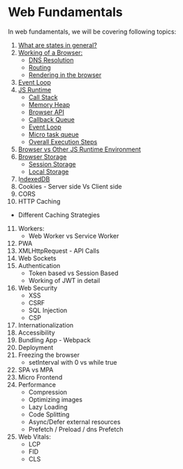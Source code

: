 # Web Fundamentals

In web fundamentals, we will be covering following topics:

1. [What are states in general?](https://github.com/ishwarrimal/frontend-interview-preps/tree/main/Web%20Fundamentals/Basics#what-are-states)
2. [Working of a Browser:](https://github.com/ishwarrimal/frontend-interview-preps/tree/main/Web%20Fundamentals/Basics#working-of-a-browser)
   - [DNS Resolution](https://github.com/ishwarrimal/frontend-interview-preps/tree/main/Web%20Fundamentals/Basics#dns-resolution)
   - [Routing](https://github.com/ishwarrimal/frontend-interview-preps/tree/main/Web%20Fundamentals/Basics#routing)
   - [Rendering in the browser](https://github.com/ishwarrimal/frontend-interview-preps/tree/main/Web%20Fundamentals/Basics#rendering-in-the-browser)
3. [Event Loop](https://github.com/ishwarrimal/frontend-interview-preps/tree/main/Web%20Fundamentals/Basics#event-loop)
4. [JS Runtime](https://github.com/ishwarrimal/frontend-interview-preps/tree/main/Web%20Fundamentals/Basics#javascript-runtime)
   - [Call Stack](https://github.com/ishwarrimal/frontend-interview-preps/tree/main/Web%20Fundamentals/Basics#callstack)
   - [Memory Heap](https://github.com/ishwarrimal/frontend-interview-preps/tree/main/Web%20Fundamentals/Basics#memory-heap)
   - [Browser API](https://github.com/ishwarrimal/frontend-interview-preps/tree/main/Web%20Fundamentals/Basics#web-api)
   - [Callback Queue](https://github.com/ishwarrimal/frontend-interview-preps/tree/main/Web%20Fundamentals/Basics#callback-queue)
   - [Event Loop](https://github.com/ishwarrimal/frontend-interview-preps/tree/main/Web%20Fundamentals/Basics#event-loop-1)
   - [Micro task queue](https://github.com/ishwarrimal/frontend-interview-preps/tree/main/Web%20Fundamentals/Basics#micro-task-queue)
   - [Overall Execution Steps](https://github.com/ishwarrimal/frontend-interview-preps/tree/main/Web%20Fundamentals/Basics#overall-execution-steps)
5. [Browser vs Other JS Runtime Environment](https://github.com/ishwarrimal/frontend-interview-preps/tree/main/Web%20Fundamentals/Basics#browser-vs-other-js-runtime-environment)
6. [Browser Storage](https://github.com/ishwarrimal/frontend-interview-preps/tree/main/Web%20Fundamentals/Basics#browser-storages)
   - [Session Storage](https://github.com/ishwarrimal/frontend-interview-preps/tree/main/Web%20Fundamentals/Basics#session-storage)
   - [Local Storage](https://github.com/ishwarrimal/frontend-interview-preps/tree/main/Web%20Fundamentals/Basics#local-storage)
7. I[ndexedDB](https://github.com/ishwarrimal/frontend-interview-preps/tree/main/Web%20Fundamentals/Basics#indexeddb)
8. Cookies - Server side Vs Client side
9. CORS
10. HTTP Caching

- Different Caching Strategies

11. Workers:
    - Web Worker vs Service Worker
12. PWA
13. XMLHttpRequest - API Calls
14. Web Sockets
15. Authentication
    - Token based vs Session Based
    - Working of JWT in detail
16. Web Security
    - XSS
    - CSRF
    - SQL Injection
    - CSP
17. Internationalization
18. Accessibility
19. Bundling App - Webpack
20. Deployment
21. Freezing the browser
    - setInterval with 0 vs while true
22. SPA vs MPA
23. Micro Frontend
24. Performance
    - Compression
    - Optimizing images
    - Lazy Loading
    - Code Splitting
    - Async/Defer external resources
    - Prefetch / Preload / dns Prefetch
25. Web Vitals:
    - LCP
    - FID
    - CLS
